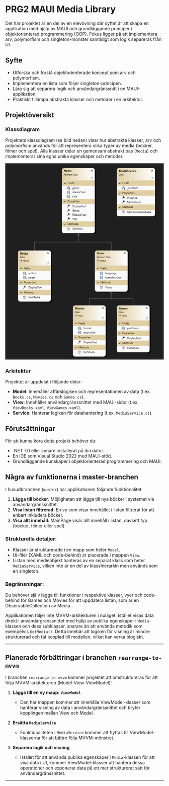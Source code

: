 # PRG2 MAUI Media Library

Det här projektet är en del av en elevövning där syftet är att skapa en applikation med hjälp av MAUI och grundläggande principer i objektorienterad programmering (OOP). Fokus ligger på att implementera arv, polymorfism och singleton-mönster samtidigt som logik separeras från UI.

## Syfte

- Utforska och förstå objektorienterade koncept som arv och polymorfism.
- Implementera en lista som följer singleton-principen.
- Lära sig att separera logik och användargränssnitt i en MAUI-applikation.
- Praktiskt tillämpa abstrakta klasser och metoder i en arkitektur.

## Projektöversikt

### Klassdiagram

Projektets klassdiagram (se bild nedan) visar hur abstrakta klasser, arv och polymorfism används för att representera olika typer av media (böcker, filmer och spel). Alla klasser delar en gemensam abstrakt bas (`Media`) och implementerar sina egna unika egenskaper och metoder.

![Klassdiagram](PRG2_MAUI_MediaLibrary/Resources/Images/classdiagram.png)

### Arkitektur

Projektet är uppdelat i följande delar:

- **Model**: Innehåller affärslogiken och representationen av data (t.ex. `Books.cs`, `Movies.cs` och `Games.cs`).
- **View**: Innehåller användargränssnittet med MAUI-sidor (t.ex. `ViewBooks.xaml`, `ViewGames.xaml`).
- **Service**: Hanterar logiken för datahantering (t.ex. `MediaService.cs`).

## Förutsättningar

För att kunna köra detta projekt behöver du:

- .NET 7.0 eller senare installerat på din dator.
- En IDE som Visual Studio 2022 med MAUI-stöd.
- Grundläggande kunskaper i objektorienterad programmering och MAUI.

## Några av funktionerna i master-branchen

I huvudbranchen (`master`) har applikationen följande funktionalitet:

1. **Lägga till böcker**: Möjligheten att lägga till nya böcker i systemet via användargränssnittet.
2. **Visa listan filtrerad**: En vy som visar innehållet i listan filtrerat för att enbart inkludera böcker.
3. **Visa allt innehåll**: MainPage visar allt innehåll i listan, oavsett typ (böcker, filmer eller spel).

### Strukturella detaljer:

- Klasser är strukturerade i en mapp som heter `Model`.
- UI-filer (XAML och code-behind) är placerade i mappen `View`.
- Listan med medieobjekt hanteras av en separat klass som heter `MediaService`, vilken inte är en del av klasshierarkin men används som en singleton.

### Begränsningar:

Du behöver själv lägga till funktioner i respektive klasser, vyer och code-behind för Games och Movies för att uppdatera listan, som är en ObservableCollection av Media.

Applikationen följer inte MVVM-arkitekturen i nuläget. Istället visas data direkt i användargränssnittet med hjälp av publika egenskaper i `Media`-klassen och dess subklasser, snarare än att använda metodik som exempelvis `GetMedia()`. Detta innebär att logiken för visning är mindre strukturerad och tät kopplad till modellen, vilket kan verka ologiskt.

---

## Planerade förbättringar i branchen `rearrange-to-mvvm`

I branchen `rearrange-to-mvvm` kommer projektet att omstruktureras för att följa MVVM-arkitekturen (Model-View-ViewModel):

1. **Lägga till en ny mapp: `ViewModel`**  
   - Den här mappen kommer att innehålla ViewModel-klasser som hanterar visning av data i användargränssnittet och bryter kopplingen mellan View och Model.

2. **Ersätta `MediaService`**  
   - Funktionaliteten i `MediaService` kommer att flyttas till ViewModel-klasserna för att bättre följa MVVM-mönstret.

3. **Separera logik och visning**  
   - Istället för att använda publika egenskaper i `Media`-klassen för att visa data i UI, kommer ViewModel-klasser att hantera dessa operationer och exponerar data på ett mer strukturerat sätt för användargränssnittet.

---
